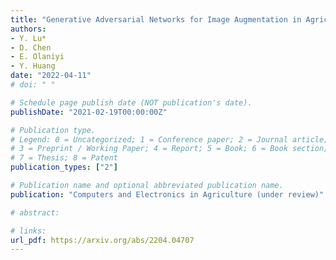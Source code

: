 ```yaml
---
title: "Generative Adversarial Networks for Image Augmentation in Agriculture: A Systematic Review"
authors: 
- Y. Lu*
- D. Chen
- E. Olaniyi
- Y. Huang
date: "2022-04-11"
# doi: " "

# Schedule page publish date (NOT publication's date).
publishDate: "2021-02-19T00:00:00Z"

# Publication type.
# Legend: 0 = Uncategorized; 1 = Conference paper; 2 = Journal article;
# 3 = Preprint / Working Paper; 4 = Report; 5 = Book; 6 = Book section;
# 7 = Thesis; 8 = Patent
publication_types: ["2"]

# Publication name and optional abbreviated publication name.
publication: "Computers and Electronics in Agriculture (under review)"

# abstract: 

# links:
url_pdf: https://arxiv.org/abs/2204.04707
---
```


